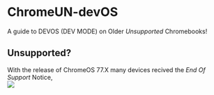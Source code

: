 # ChromeUN-devOS
A guide to DEVOS (DEV MODE) on Older *Unsupported* Chromebooks!

## Unsupported?

With the release of ChromeOS 77.X many devices recived the *End Of Support* Notice,\
![](screenshot.png)
